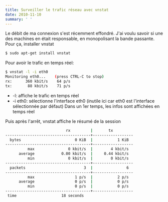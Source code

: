 ```yaml
---
title: Surveiller le trafic réseau avec vnstat
date: 2010-11-10
summary: ' '
---
```


Le débit de ma connexion s'est récemment effondré. J'ai voulu savoir si une des machines en était responsable, en monopolisant la bande passante.
Pour ça, installer vnstat
```bash
$ sudo apt-get install vnstat
```
Pour avoir le trafic en temps réel:

```bash
$ vnstat -l -i eth0
Monitoring eth0...    (press CTRL-C to stop)
rx:      360 kbit/s    64 p/s
tx:       88 kbit/s    71 p/s
```
* -l: affiche le trafic en temps réel
* -i eth0: sélectionne l'interface eth0 (inutile ici car eth0 est l'interface sélectionnée par défaut)
Dans un 1er temps, les infos sont affichées en temps réel

Puis après l'arrêt, vnstat affiche le résumé de la session
```bash
                           rx         |       tx
--------------------------------------+------------------
  bytes                        0 KiB  |           1 KiB
--------------------------------------+------------------
          max               0 kbit/s  |        4 kbit/s
      average            0.00 kbit/s  |     0.44 kbit/s
          min               0 kbit/s  |        0 kbit/s
--------------------------------------+------------------
  packets                          3  |               6
--------------------------------------+------------------
          max                  1 p/s  |           2 p/s
      average                  0 p/s  |           0 p/s
          min                  0 p/s  |           0 p/s
--------------------------------------+------------------
 time                    18 seconds
```
